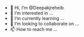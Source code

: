 - 👋 Hi, I’m @Deepakjreheib
- 👀 I’m interested in ...
- 🌱 I’m currently learning ...
- 💞️ I’m looking to collaborate on ...
- 📫 How to reach me ...

<!---
Deepakjreheib/Deepakjreheib is a ✨ special ✨ repository because its `README.md` (this file) appears on your GitHub profile.
You can click the Preview link to take a look at your changes.
--->
